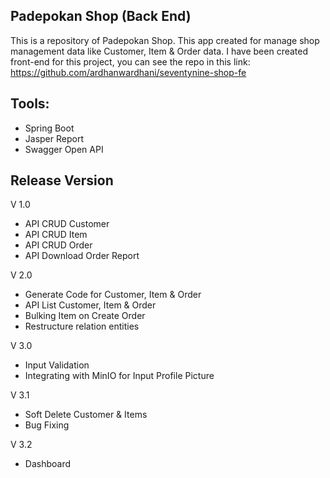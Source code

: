 ## Padepokan Shop (Back End)
This is a repository of Padepokan Shop. This app created for manage shop management data like Customer, Item & Order data. I have been created front-end for this project, you can see the repo in this link: https://github.com/ardhanwardhani/seventynine-shop-fe

## Tools:
- Spring Boot
- Jasper Report
- Swagger Open API

## Release Version
V 1.0
- API CRUD Customer
- API CRUD Item
- API CRUD Order
- API Download Order Report

V 2.0
- Generate Code for Customer, Item & Order
- API List Customer, Item & Order
- Bulking Item on Create Order
- Restructure relation entities

V 3.0
- Input Validation
- Integrating with MinIO for Input Profile Picture

V 3.1
- Soft Delete Customer & Items
- Bug Fixing

V 3.2
- Dashboard

